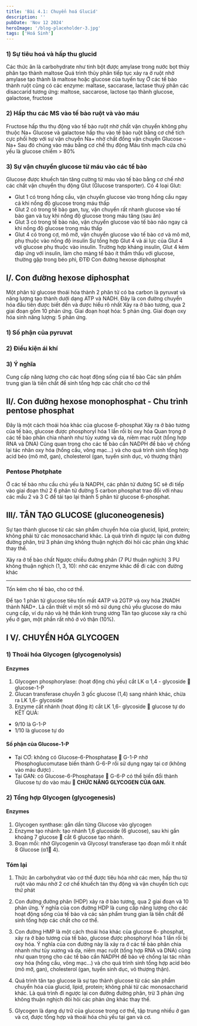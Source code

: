 ```yaml
---
title: 'Bài 4.1: Chuyển hoá Glucid'
description: ''
pubDate: 'Nov 12 2024'
heroImage: '/blog-placeholder-3.jpg'
tags: ['Hoá Sinh']
---
```


### 1) Sự tiêu hoá và hấp thu glucid

Các thức ăn là carbohydrate như tinh bột được amylase trong nước bọt thủy phân tạo thành maltose
Quá trình thủy phân tiếp tục xảy ra ở ruột nhờ amylase tạo thành là maltose hoặc glucose của tuyến tuỵ
Ở các tế bào thành ruột cũng có các enzyme: maltase, saccarase, lactase thuỷ phân các disaccarid tương ứng: maltose, saccarose, lactose tạo thành glucose, galactose, fructose

### 2) Hấp thu các MS vào tế bào ruột và vào máu

Fructose hấp thu thụ động vào tế bào ruột nhờ chất vận chuyển không phụ thuộc Na+
Glucose và galactose hấp thu vào tế bào ruột bằng cơ chế tích cực phối hợp với sự vận chuyển Na+ nhờ chất đồng vận chuyển Glucose – Na+
Sau đó chúng vào máu bằng cơ chế thụ động
Máu tĩnh mạch cửa chủ yếu là glucose chiếm > 80%

### 3) Sự vận chuyển glucose từ máu vào các tế bào

Glucose được khuếch tán tăng cường từ máu vào tế bào bằng cơ chế nhờ các chất vận chuyển thụ động Glut (Glucose transporter). Có 4 loại Glut:

* Glut 1 có trong hồng cầu, vận chuyển glucose vào trong hồng cầu ngay cả khi nồng độ glucose trong máu thấp
* Glut 2 có trong tế bào gan, tuỵ, vận chuyển rất nhanh glucose vào tế bào gan và tuỵ khi nồng độ glucose trong máu tăng (sau ăn)
* Glut 3 có trong tế bào não, vận chuyển glucose vào tế bào não ngay cả khi nồng độ glucose trong máu thấp
* Glut 4 có trong cơ, mô mỡ, vận chuyển glucose vào tế bào cơ và mô mỡ, phụ thuộc vào nồng độ insulin
  Sự tổng hợp Glut 4 và ái lực của Glut 4 với glucose phụ thuộc vào insulin. Trường hợp kháng insulin, Glut 4 kém đáp ứng với insulin, làm cho màng tế bào ít thẩm thấu với glucose, thường gặp trong béo phì, ĐTĐ
  Con đường hexose diphosphat

## I/. Con đường hexose diphosphat

Một phân tử glucose thoái hóa thành 2 phân tử có ba carbon là pyruvat và năng lượng tạo thành dưới dạng ATP và NADH.
Đây là con đường chuyển hóa đầu tiên được biết đến và được hiểu rõ nhất
Xảy ra ở bào tương, qua 2 giai đoạn gồm 10 phản ứng. Giai đoạn hoạt hóa: 5 phản ứng. Giai đoạn oxy hóa sinh năng lượng: 5 phản ứng.

### 1) Số phận của pyruvat

### 2) Điều kiện ái khí

### 3) Ý nghĩa

Cung cấp năng lượng cho các hoạt động sống của tế bào
Các sản phẩm trung gian là tiền chất để sinh tổng hợp các
chất cho cơ thể

## II/. Con đường hexose monophosphat - Chu trình pentose phosphat

Đây là một cách thoái hóa khác của glucose 6-phosphat
Xảy ra ở bào tương của tế bào, glucose được phosphoryl hóa 1 lần rồi bị oxy hóa
Quan trọng ở các tế bào phân chia nhanh như tủy xương và da, niêm mạc ruột (tổng hợp RNA và DNA)
Cũng quan trọng cho các tế bào cần NADPH để bảo vệ chống lại tác nhân oxy hóa (hồng cầu, võng mạc…) và cho quá trình sinh tổng hợp acid béo (mô mỡ, gan), cholesterol
(gan, tuyến sinh dục, vỏ thượng thận)

### Pentose Photphate

Ở các tế bào nhu cầu chủ yếu là NADPH, các phân tử đường 5C sẽ đi tiếp vào giai đoạn thứ 2
6 phân tử đường 5 carbon phosphat trao đổi với nhau các mẩu 2 và 3 C để tái tạo lại thành 5 phân tử glucose 6-phosphat.

## III/. TÂN TẠO GLUCOSE (gluconeogenesis)

Sự tạo thành glucose từ các sản phẩm chuyển hóa của glucid, lipid, protein; không phải từ các monosaccharid khác.
Là quá trình đi ngược lại con đường đường phân, trừ 3 phản ứng không thuận nghịch đòi hỏi các phản ứng khác thay thế.

<!-- Picture-->

Xảy ra ở tế bào chất
Ngược chiều đường phân (7 PU thuận nghịch)
3 PU không thuận nghịch (1, 3, 10): nhờ các enzyme khác để đi các con đường khác

<hr>
Tốn kém cho tế bào, cho cơ thể.

Để tạo 1 phân tử glucose tiêu tốn mất 4ATP và 2GTP và oxy hóa 2NADH thành NAD+.
Là cần thiết vì một số mô sử dụng chủ yếu glucose do máu cung cấp, ví dụ não và hệ thần kinh trung ương
Tân tạo glucose xảy ra chủ yếu ở gan, một phần rất nhỏ ở vỏ thận (10%).

## I V/. CHUYỂN HÓA GLYCOGEN

### 1) Thoái hóa Glycogen (glycogenolysis)

#### Enzymes

1. Glycogen phosphorylase:
   (hoạt động chủ yếu) cắt LK α 1,4 - glycoside  glucose-1-P
2. Glucan transferase
   chuyển 3 gốc glucose (1,4) sang nhánh khác, chừa ra LK 1,6- glycoside
3. Enzyme cắt nhánh
   (hoạt động ít) cắt LK 1,6- glycoside  glucose tự do
   KẾT QUẢ:
* 9/10 là G-1-P
* 1/10 là glucose tự do

#### Số phận của Glucose-1-P

* Tại CƠ: không có Glucose-6-Phosphatase  G-1-P nhờ Phosphoglucomutase biến thành G-6-P rồi sử dụng ngay tại cơ (không vào máu được) .
* Tại GAN: có Glucose-6-Phosphatase  G-6-P có thể biến đổi thành Glucose tự do vào máu  **CHỨC NĂNG GLYCOGEN CỦA GAN.**

### 2) Tổng hợp Glycogen (glycogenesis)

#### Enzymes

1. Glycogen synthase: gắn dần từng Glucose vào glycogen
2. Enzyme tạo nhánh: tạo nhánh 1,6 glucoside (6 glucose), sau khi gắn khoảng 7 glucose  cắt 6 glucose tạo nhánh.
3. Đoạn mồi: nhờ Glycogenin và Glycosyl transferase tạo đoạn mồi ít nhất 8 Glucose (α1 4).

### Tóm lại

1. Thức ăn carbohydrat vào cơ thể được tiêu hóa nhờ các men, hấp thu từ ruột vào máu nhờ 2 cơ chế khuếch tán thụ động và vận chuyển tích cực thứ phát

2. Con đường đường phân (HDP) xảy ra ở bào tương, qua 2 giai đoạn và 10 phản ứng. Ý nghĩa của con đường HDP là cung cấp năng lượng cho các hoạt động sống của tế bào và các sản phẩm trung gian là tiền chất để sinh tổng hợp các chất cho cơ thể.

3. Con đường HMP là một cách thoái hóa khác của glucose 6- phosphat, xảy ra ở bào tương của tế bào, glucose được phosphoryl hóa 1 lần rồi bị oxy hóa. Ý nghĩa của con đường này là xảy ra ở các tế bào phân chia nhanh như tủy xương và da, niêm mạc ruột (tổng hợp RNA và DNA) cũng như quan trọng cho các tế bào cần NADPH để bảo vệ chống lại tác nhân oxy hóa (hồng cầu, võng mạc…) và cho quá trình sinh tổng hợp acid béo (mô mỡ, gan), cholesterol (gan, tuyến sinh dục, vỏ thượng thận).

4. Quá trình tân tạo glucose là sự tạo thành glucose từ các sản phẩm chuyển hóa của glucid, lipid, protein; không phải từ các monosaccharid khác. Là quá trình đi ngược lại con đường đường phân, trừ 3 phản ứng không thuận nghịch đòi hỏi các phản ứng khác thay thế.

5. Glycogen là dạng dự trữ của glucose trong cơ thể,
   tập trung nhiều ở gan và cơ, được tổng hợp và thoái hóa chủ yếu tại gan và cơ.
